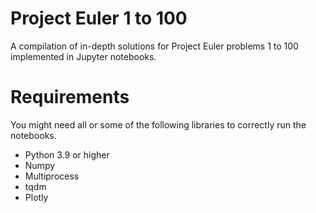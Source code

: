 # Project Euler 1 to 100

A compilation of in-depth solutions for Project Euler problems 1 to 100 implemented in Jupyter notebooks.

# Requirements

You might need all or some of the following libraries to correctly run the notebooks.

- Python 3.9 or higher
- Numpy
- Multiprocess
- tqdm
- Plotly

